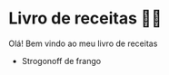 # Livro de receitas :man_astronaut:

Olá! Bem vindo ao meu livro de receitas

- Strogonoff de frango 

